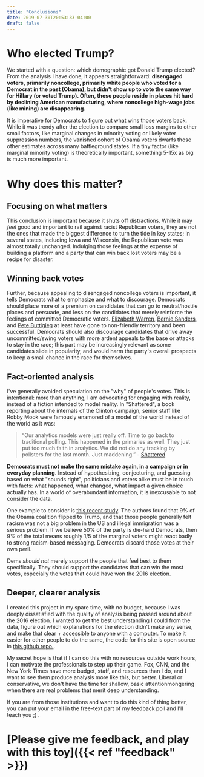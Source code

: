 ```yaml
---
title: "Conclusions"
date: 2019-07-30T20:53:33-04:00
draft: false
---
```


# Who elected Trump?

We started with a question: which demographic got Donald Trump elected?  From the analysis I have done, it appears straightforward: **disengaged voters, primarily noncollege, primarily white people who voted for a Democrat in the past (Obama), but didn't show up to vote the same way for Hillary (or voted Trump).  Often, these people reside in places hit hard by declining American manufacturing, where noncollege high-wage jobs (like mining) are disappearing.**

It is imperative for Democrats to figure out what wins those voters back.  While it was trendy after the election to compare small loss margins to other small factors, like marginal changes in minority voting or likely voter suppression numbers, the vanished cohort of Obama voters dwarfs those other estimates across many battleground states.  If a tiny factor (like marginal minority voting) is theoretically important, something 5-15x as big is much more important.

# Why does this matter?

## Focusing on what matters

This conclusion is important because it shuts off distractions.  While it may _feel_ good and important to rail against racist Republican voters, they are not the ones that made the biggest difference to turn the tide in key states; in several states, including Iowa and Wisconsin, the Republican vote was almost totally unchanged.  Indulging those feelings at the expense of building a platform and a party that can win back lost voters may be a recipe for disaster.

## Winning back votes

Further, because appealing to disengaged noncollege voters is important, it tells Democrats what to emphasize and what to discourage.  Democrats should place more of a premium on candidates that can go to neutral/hostile places and persuade, and less on the candidates that merely reinforce the feelings of committed Democratic voters.  [Elizabeth Warren](https://www.politico.com/story/2019/05/11/warren-west-virginia-2020-1317611), [Bernie Sanders](https://thehill.com/homenews/campaign/439027-sanders-townhall-audience-cheers-after-fox-news-host-asks-if-theyd-support), and [Pete Buttigieg](https://www.nytimes.com/interactive/2019/05/19/us/politics/buttigieg-fox-town-hall.html) at least have gone to non-friendly territory and been successful.  Democrats should also discourage candidates that drive away uncommitted/swing voters with more ardent appeals to the base or attacks to stay in the race; this part may be increasingly relevant as some candidates slide in popularity, and would harm the party's overall prospects to keep a small chance in the race for themselves.


## Fact-oriented analysis

I've generally avoided speculation on the "why" of people's votes.  This is intentional: more than anything, I am advocating for engaging with reality, instead of a fiction intended to model reality.  In "Shattered", a book reporting about the internals of the Clinton campaign, senior staff like Robby Mook were famously enamored of a model of the world instead of the world as it was:

> “Our analytics models were just really off. Time to go back to traditional polling.  This happened in the primaries as well. They just put too much faith in analytics. We did not do any tracking by pollsters for the last month. Just maddening.”  - [Shattered](https://www.amazon.com/Shattered-Inside-Hillary-Clintons-Campaign/dp/0553447084)

**Democrats must not make the same mistake again, in a campaign or in everyday planning**. Instead of hypothesizing, conjecturing, and guessing based on what "sounds right", politicians and voters alike must be in touch with facts: what happened, what changed, what impact a given choice actually has.  In a world of overabundant information, it is inexcusable to not consider the data.

One example to consider is [this recent study](https://www.dropbox.com/s/qphz9lxy6pxni1k/final_submission_reny_etal_poq_public.pdf?dl=0).  The authors found that 9% of the Obama coalition flipped to Trump, and that those people generally felt racism was not a big problem in the US and illegal immigration was a serious problem.  If we believe 50% of the party is die-hard Democrats, then 9% of the total means roughly 1/5 of the marginal voters might react badly to strong racism-based messaging.  Democrats discard those votes at their own peril.

Dems _should not_ merely support the people that feel best to them specifically.  They should support the candidates that can win the most votes, especially the votes that could have won the 2016 election.

## Deeper, clearer analysis

I created this project in my spare time, with no budget, because I was deeply dissatisfied with the quality of analysis being passed around about the 2016 election.  I wanted to get the best understanding I could from the data, figure out which explanations for the election didn't make any sense, and make that clear + accessible to anyone with a computer.  To make it easier for other people to do the same, the code for this site is open source in [this github repo.](https://github.com/bwarren2/voting_public).

My secret hope is that if I can do this with no resources outside work hours, I can motivate the professionals to step up their game.  Fox, CNN, and the New York Times have more budget, staff, and resources than I do, and I want to see them produce analysis more like this, but better.  Liberal or conservative, we don't have the time for shallow, basic attentionmongering when there are real problems that merit deep understanding.

If you are from those institutions and want to do this kind of thing better, you can put your email in the free-text part of my feedback poll and I'll teach you ;) .

# [Please give me feedback, and play with this toy]({{< ref "feedback" >}})
